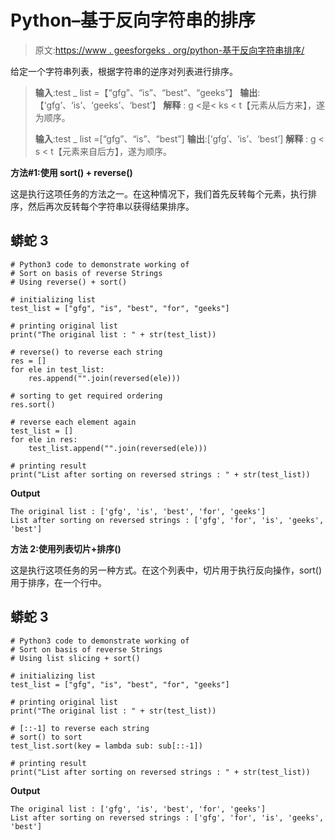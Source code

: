 # Python–基于反向字符串的排序

> 原文:[https://www . geesforgeks . org/python-基于反向字符串排序/](https://www.geeksforgeeks.org/python-sort-on-basis-of-reverse-strings/)

给定一个字符串列表，根据字符串的逆序对列表进行排序。

> **输入**:test _ list =【“gfg”、“is”、“best”、“geeks”】
> **输出**:【‘gfg’、‘is’、‘geeks’、‘best’】
> **解释** : g <是< ks < t【元素从后方来】，遂为顺序。
> 
> **输入**:test _ list =[“gfg”、“is”、“best”]
> **输出**:[‘gfg’、‘is’、‘best’]
> **解释** : g < s < t【元素来自后方】，遂为顺序。

**方法#1:使用 sort() + reverse()**

这是执行这项任务的方法之一。在这种情况下，我们首先反转每个元素，执行排序，然后再次反转每个字符串以获得结果排序。

## 蟒蛇 3

```
# Python3 code to demonstrate working of 
# Sort on basis of reverse Strings
# Using reverse() + sort()

# initializing list
test_list = ["gfg", "is", "best", "for", "geeks"]

# printing original list
print("The original list : " + str(test_list))

# reverse() to reverse each string 
res = []
for ele in test_list:
    res.append("".join(reversed(ele))) 

# sorting to get required ordering 
res.sort()

# reverse each element again
test_list = []
for ele in res:
    test_list.append("".join(reversed(ele))) 

# printing result 
print("List after sorting on reversed strings : " + str(test_list))
```

**Output**

```
The original list : ['gfg', 'is', 'best', 'for', 'geeks']
List after sorting on reversed strings : ['gfg', 'for', 'is', 'geeks', 'best']

```

**方法 2:使用列表切片+排序()**

这是执行这项任务的另一种方式。在这个列表中，切片用于执行反向操作，sort()用于排序，在一个行中。

## 蟒蛇 3

```
# Python3 code to demonstrate working of 
# Sort on basis of reverse Strings
# Using list slicing + sort()

# initializing list
test_list = ["gfg", "is", "best", "for", "geeks"]

# printing original list
print("The original list : " + str(test_list))

# [::-1] to reverse each string 
# sort() to sort
test_list.sort(key = lambda sub: sub[::-1])

# printing result 
print("List after sorting on reversed strings : " + str(test_list))
```

**Output**

```
The original list : ['gfg', 'is', 'best', 'for', 'geeks']
List after sorting on reversed strings : ['gfg', 'for', 'is', 'geeks', 'best']

```
